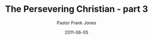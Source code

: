 ---
lunr: "true"
title: "The Persevering Christian - part 3"
author: "Pastor Frank Jones"
postDate: "06-05-2011"
date: 2011-06-05
category: "sermons"
slug: "2011/06/ThePerseveringChristian_part3"
icon: microphone
audioLink: "ThePerseveringChristian_part3"
tags: [christian]
mp3: "ThePerseveringChristian_part3/06052011.mp3"
ogg: "ThePerseveringChristian_part3/06052011.ogg"
linkurl: "https://archive.org/download/ThePerseveringChristian_part3/ThePerseveringChristian_part3_files.xml"
ipath: "https://archive.org/download/ThePerseveringChristian_part3/06052011.mp3"
layout: sermon.html
---